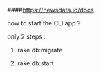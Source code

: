 ####https://newsdata.io/docs
 
 how to start the CLI app ?

only 2 steps : 

1) rake db:migrate

2) rake db:start